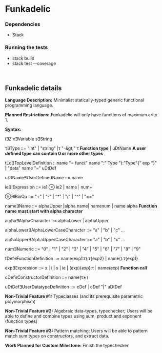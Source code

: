 # Funkadelic

### Dependencies
- Stack
### Running the tests
- stack build
- stack test --coverage

</br>

## Funkadelic details

**Language Description:** Minimalist statically-typed generic functional programming language.

**Planned Restrictions:** Funkadelic will only have functions of maximum arity 1.

**Syntax:**

i∃Z        x∃Variable s∃String

τ∃Type ::= &quot;int&quot; | &quot;string&quot; |τ &quot;-\&gt;&quot; τ **Function type** | uDtName **A user defined type can contain 0 or more other types**

tLd∃TopLevelDefinition :: name &quot;= func(&quot; name &quot;:&quot; Type &quot;):&quot;Type&quot;{&quot; exp &quot;}&quot; | &quot;data&quot; name &quot;=&quot; uDtDef

uDtName∃UserDefinedName ::= name

ie∃IExpression ::= ie1 ⊗ ie2 | name | num+

⊗∃IBinOp ::= &quot;+&quot; | &quot;-&quot; | &quot;\*&quot; | &quot;/&quot; | &quot;^&quot; | &quot;==&quot;

name∃Name ::= alphaUpper |alpha name| namenum | name alpha **Function name must start with alpha character**

alpha∃AlphaCharacter ::= alphaLower | alphaUpper

alphaLower∃AlphaLowerCaseCharacter ::= &quot;a&quot; | &quot;b&quot; | &quot;c&quot; …

alphaUpper∃AlphaUpperCaseCharacter ::= &quot;a&quot; | &quot;b&quot; | &quot;c&quot; …

num∃Numeric ::= &quot;0&quot; | &quot;1&quot; | &quot;2&quot; | &quot;3&quot; | &quot;4&quot; | &quot;5&quot; | &quot;6&quot; | &quot;7&quot; | &quot;8&quot; | &quot;9&quot;

fDef∃FunctionDefinition ::= name(exp1:τ):τ{exp2} | name():τ{exp1}

exp∃Expression ::= x | i | s | ie | \(exp){exp}:τ | name(exp) **Function call**

cDef∃ConstructorDefinition ::= name(τ∗)

uDtDef∃UserDatatypeDefinition ::= cDef | cDef &quot;|&quot; uDtDef

**Non-Trivial Feature #1:**
Typeclasses (and its prerequisite parametric polymorphism)

**Non-Trivial Feature #2:**
Algebraic data-types, typechecker; Users will be able to define and combine types using sum, product and exponent (function types)

**Non-Trivial Feature #3:** Pattern matching; Users will be able to pattern match sum types on constructors, and extract data.

**Work Planned for Custom Milestone:** Finish the typechecker
